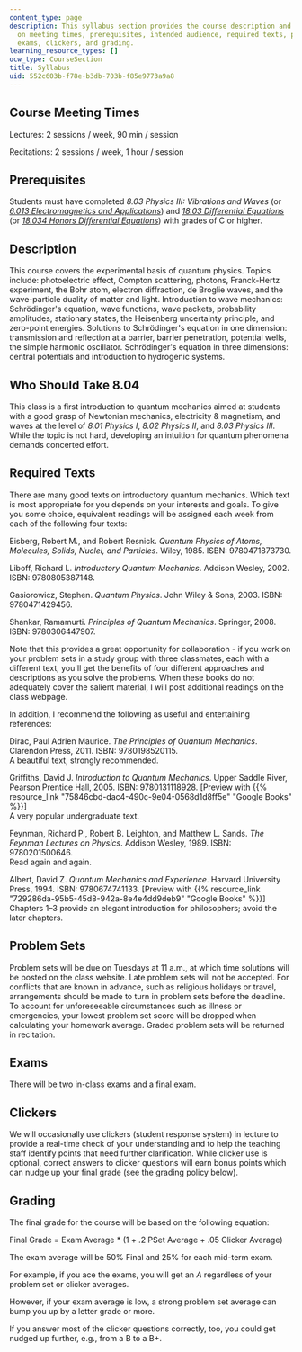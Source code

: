 ```yaml
---
content_type: page
description: This syllabus section provides the course description and information
  on meeting times, prerequisites, intended audience, required texts, problem sets,
  exams, clickers, and grading.
learning_resource_types: []
ocw_type: CourseSection
title: Syllabus
uid: 552c603b-f78e-b3db-703b-f85e9773a9a8
---
```


Course Meeting Times
--------------------

Lectures: 2 sessions / week, 90 min / session

Recitations: 2 sessions / week, 1 hour / session

Prerequisites
-------------

Students must have completed _8.03 Physics III: Vibrations and Waves_ (or [_6.013 Electromagnetics and Applications_](/courses/6-013-electromagnetics-and-applications-spring-2009)) and [_18.03 Differential Equations_](/courses/18-03sc-differential-equations-fall-2011) (or [_18.034 Honors Differential Equations_](/courses/18-034-honors-differential-equations-spring-2009)) with grades of C or higher.

Description
-----------

This course covers the experimental basis of quantum physics. Topics include: photoelectric effect, Compton scattering, photons, Franck-Hertz experiment, the Bohr atom, electron diffraction, de Broglie waves, and the wave-particle duality of matter and light. Introduction to wave mechanics: Schrödinger's equation, wave functions, wave packets, probability amplitudes, stationary states, the Heisenberg uncertainty principle, and zero-point energies. Solutions to Schrödinger's equation in one dimension: transmission and reflection at a barrier, barrier penetration, potential wells, the simple harmonic oscillator. Schrödinger's equation in three dimensions: central potentials and introduction to hydrogenic systems.

Who Should Take 8.04
--------------------

This class is a first introduction to quantum mechanics aimed at students with a good grasp of Newtonian mechanics, electricity & magnetism, and waves at the level of _8.01 Physics I_, _8.02 Physics II_, and _8.03 Physics III_. While the topic is not hard, developing an intuition for quantum phenomena demands concerted effort.

Required Texts
--------------

There are many good texts on introductory quantum mechanics. Which text is most appropriate for you depends on your interests and goals. To give you some choice, equivalent readings will be assigned each week from each of the following four texts:

Eisberg, Robert M., and Robert Resnick. _Quantum Physics of Atoms, Molecules, Solids, Nuclei, and Particles_. Wiley, 1985. ISBN: 9780471873730.

Liboff, Richard L. _Introductory Quantum Mechanics_. Addison Wesley, 2002. ISBN: 9780805387148.

Gasiorowicz, Stephen. _Quantum Physics_. John Wiley & Sons, 2003. ISBN: 9780471429456.

Shankar, Ramamurti. _Principles of Quantum Mechanics_. Springer, 2008. ISBN: 9780306447907.

Note that this provides a great opportunity for collaboration - if you work on your problem sets in a study group with three classmates, each with a different text, you'll get the benefits of four different approaches and descriptions as you solve the problems. When these books do not adequately cover the salient material, I will post additional readings on the class webpage.

In addition, I recommend the following as useful and entertaining references:

Dirac, Paul Adrien Maurice. _The Principles of Quantum Mechanics_. Clarendon Press, 2011. ISBN: 9780198520115.  
A beautiful text, strongly recommended.

Griffiths, David J. _Introduction to Quantum Mechanics_. Upper Saddle River, Pearson Prentice Hall, 2005. ISBN: 9780131118928. \[Preview with {{% resource_link "75846cbd-dac4-490c-9e04-0568d1d8ff5e" "Google Books" %}}\]  
A very popular undergraduate text.

Feynman, Richard P., Robert B. Leighton, and Matthew L. Sands. _The Feynman Lectures on Physics_. Addison Wesley, 1989. ISBN: 9780201500646.  
Read again and again.

Albert, David Z. _Quantum Mechanics and Experience_. Harvard University Press, 1994. ISBN: 9780674741133. \[Preview with {{% resource_link "729286da-95b5-45d8-942a-8e4e4dd9deb9" "Google Books" %}}\]  
Chapters 1–3 provide an elegant introduction for philosophers; avoid the later chapters.

Problem Sets
------------

Problem sets will be due on Tuesdays at 11 a.m., at which time solutions will be posted on the class website. Late problem sets will not be accepted. For conflicts that are known in advance, such as religious holidays or travel, arrangements should be made to turn in problem sets before the deadline. To account for unforeseeable circumstances such as illness or emergencies, your lowest problem set score will be dropped when calculating your homework average. Graded problem sets will be returned in recitation.

Exams
-----

There will be two in-class exams and a final exam.

Clickers
--------

We will occasionally use clickers (student response system) in lecture to provide a real-time check of your understanding and to help the teaching staff identify points that need further clarification. While clicker use is optional, correct answers to clicker questions will earn bonus points which can nudge up your final grade (see the grading policy below).

Grading
-------

The final grade for the course will be based on the following equation:

Final Grade = Exam Average \* (1 + .2 PSet Average + .05 Clicker Average)

The exam average will be 50% Final and 25% for each mid-term exam.

For example, if you ace the exams, you will get an _A_ regardless of your problem set or clicker averages.

However, if your exam average is low, a strong problem set average can bump you up by a letter grade or more.

If you answer most of the clicker questions correctly, too, you could get nudged up further, e.g., from a B to a B+.